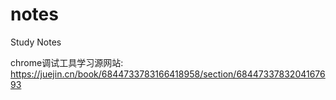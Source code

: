 # notes
Study Notes

chrome调试工具学习源网站: https://juejin.cn/book/6844733783166418958/section/6844733783204167693

